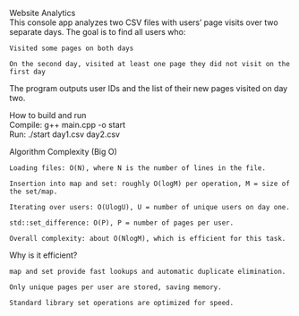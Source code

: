 Website Analytics  
This console app analyzes two CSV files with users’ page visits over two separate days.
The goal is to find all users who:

    Visited some pages on both days

    On the second day, visited at least one page they did not visit on the first day

The program outputs user IDs and the list of their new pages visited on day two.

How to build and run  
Compile: g++ main.cpp -o start  
Run: ./start day1.csv day2.csv

Algorithm Complexity (Big O)

    Loading files: O(N), where N is the number of lines in the file.

    Insertion into map and set: roughly O(log⁡M) per operation, M = size of the set/map.

    Iterating over users: O(Ulog⁡U), U = number of unique users on day one.

    std::set_difference: O(P), P = number of pages per user.

    Overall complexity: about O(Nlog⁡M), which is efficient for this task.

Why is it efficient?

    map and set provide fast lookups and automatic duplicate elimination.

    Only unique pages per user are stored, saving memory.

    Standard library set operations are optimized for speed.